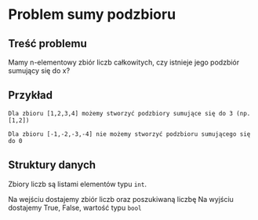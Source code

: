 # Problem sumy podzbioru

## Treść problemu

Mamy n-elementowy zbiór liczb całkowitych, czy istnieje jego podzbiór sumujący się do x?

## Przykład
```
Dla zbioru [1,2,3,4] możemy stworzyć podzbiory sumujące się do 3 (np. [1,2])

Dla zbioru [-1,-2,-3,-4] nie możemy stworzyć podzbioru sumującego się do 0
```

## Struktury danych

Zbiory liczb są listami elementów typu `int`.

Na wejściu dostajemy zbiór liczb oraz poszukiwaną liczbę
Na wyjściu dostajemy True, False, wartość typu `bool`